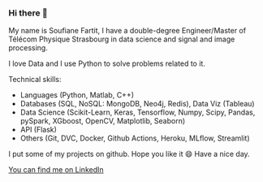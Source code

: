 ### Hi there 👋

My name is Soufiane Fartit, I have a double-degree Engineer/Master of Télécom Physique Strasbourg in data science and signal and image processing.

I love Data and I use Python to solve problems related to it.

Technical skills: 
- Languages (Python, Matlab, C++)
- Databases (SQL, NoSQL: MongoDB, Neo4j, Redis), Data Viz (Tableau)
- Data Science (Scikit-Learn, Keras, Tensorflow, Numpy, Scipy, Pandas, pySpark, XGboost, OpenCV, Matplotlib, Seaborn)
- API (Flask)
- Others (Git, DVC, Docker, Github Actions, Heroku, MLflow, Streamlit)

I put some of my projects on github. Hope you like it 😄
Have a nice day.

[You can find me on LinkedIn](https://www.linkedin.com/in/soufiane-fartit)

<!--
**Soufiane-Fartit/Soufiane-Fartit** is a ✨ _special_ ✨ repository because its `README.md` (this file) appears on your GitHub profile.

Here are some ideas to get you started:

- 🔭 I’m currently working on ...
- 🌱 I’m currently learning ...
- 👯 I’m looking to collaborate on ...
- 🤔 I’m looking for help with ...
- 💬 Ask me about ...
- 📫 How to reach me: ...
- 😄 Pronouns: ...
- ⚡ Fun fact: ...
-->
